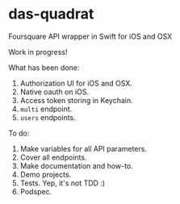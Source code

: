 das-quadrat
===========

Foursquare API wrapper in Swift for iOS and OSX

Work in progress!

What has been done:
1. Authorization UI for iOS and OSX.
2. Native oauth on iOS.
3. Access token storing in Keychain.
4. `multi` endpoint.
5. `users` endpoints.


To do:
1. Make variables for all API parameters.
2. Cover all endpoints.
3. Make documentation and how-to.
4. Demo projects.
5. Tests. Yep, it's not TDD :)
6. Podspec.
